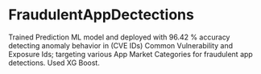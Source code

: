 # FraudulentAppDectections
Trained Prediction ML model and deployed with 96.42 % accuracy detecting anomaly behavior in (CVE IDs) Common Vulnerability and Exposure Ids; targeting various App Market Categories for fraudulent app detections. Used XG Boost.

